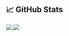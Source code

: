 <h2>📈 GitHub Stats</h2>
<a href="https://github.com/sartori-ria/sartori-ria">
    <img align="center" src="https://github-readme-stats.vercel.app/api/top-langs/?username=MatheusMinski&hide=html,visual%20basic&count_private=true&layout=compact)](https://github.com/anuraghazra/github-readme-stats"/>
</a>
<a href="https://github.com/sartori-ria/sartori-ria">
    <img align="center" src="https://github-readme-stats.vercel.app/api?username=sartori-ria&amp;&include_all_commits=true;show_icons=true&amp;line_height=27&amp;count_private=true&amp;title_color=24292e&amp;text_color=24292e&amp;icon_color=24292e&amp;bg_color=ffffff"/>
</a>
<br/>
